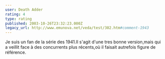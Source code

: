 ```yaml
---
user: Death Adder
rating: 4
type: rating
published: 2003-10-26T23:32:23.000Z
legacy_url: http://www.emunova.net/veda/test/302.htm#comment-1943
---
```

Je suis un fan de la série des 1941.Il s'agit d'une tres bonne version,mais qui a veillit face à des concurrents plus récents,où il faisait autrefois figure de référence.